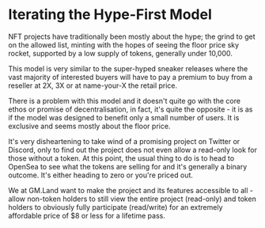 # Iterating the Hype-First Model

NFT projects have traditionally been mostly about the hype; the grind to get on the allowed list, minting with the hopes of seeing the floor price sky rocket, supported by a low supply of tokens, generally under 10,000.

This model is very similar to the super-hyped sneaker releases where the vast majority of interested buyers will have to pay a premium to buy from a reseller at 2X, 3X or at name-your-X the retail price.

There is a problem with this model and it doesn't quite go with the core ethos or promise of decentralisation, in fact, it's quite the opposite - it is as if the model was designed to benefit only a small number of users. It is exclusive and seems mostly about the floor price.

It's very disheartening to take wind of a promising project on Twitter or Discord, only to find out the  project does not even allow a read-only look for those without a token. At this point, the usual thing to do is to head to OpenSea to see what the tokens are selling for and it's generally a binary outcome. It's either heading to zero or you're priced out.

We at GM.Land want to make the project and its features accessible to all - allow non-token holders to still view the entire project (read-only) and token holders to obviously fully participate (read/write) for an extremely affordable price of $8 or less for a lifetime pass.
